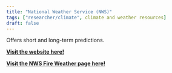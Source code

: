```yaml
---
title: "National Weather Service (NWS)"
tags: ["researcher/climate", climate and weather resources]
draft: false
---
```


Offers short and long-term predictions.

[**Visit the website here!**](https://www.weather.gov/)

[**Visit the NWS Fire Weather page here!**](https://www.weather.gov/fire/)

